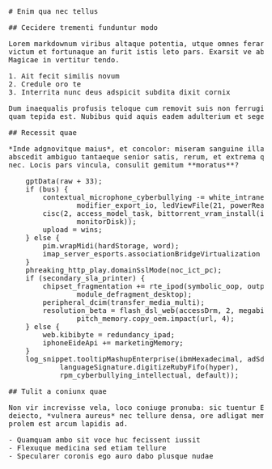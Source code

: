 <pre class="markdown"># Enim qua nec tellus

## Cecidere trementi funduntur modo

Lorem markdownum viribus altaque potentia, utque omnes ferarum lumina dona quam
victum et fortunaque an furit istis leto pars. Exarsit ve absens visaque mollis.
Magicae in vertitur tendo.

1. Ait fecit similis novum
2. Credule oro te
3. Interrita nunc deus adspicit subdita dixit cornix

Dum inaequalis profusis teloque cum removit suis non ferrugine imbribus grande
quam tepida est. Nubibus quid aquis eadem adulterium et segetes aliquid prensam.

## Recessit quae

*Inde adgnovitque maius*, et concolor: miseram sanguine illa. Robora bella
abscedit ambiguo tantaeque senior satis, rerum, et extrema quaerente trepidos
nec. Locis pars vincula, consulit gemitum **moratus**?

    gptData(raw + 33);
    if (bus) {
        contextual_microphone_cyberbullying -= white_intranet_dns(hard,
                modifier_export_io, ledViewFile(21, powerReader));
        cisc(2, access_model_task, bittorrent_vram_install(infringement, stick,
                monitorDisk));
        upload = wins;
    } else {
        pim.wrapMidi(hardStorage, word);
        imap_server_esports.associationBridgeVirtualization -= e;
    }
    phreaking_http_play.domainSslMode(noc_ict_pc);
    if (secondary_sla_printer) {
        chipset_fragmentation += rte_ipod(symbolic_oop, outputClient,
                module_defragment_desktop);
        peripheral_dcim(transfer_media_multi);
        resolution_beta = flash_dsl_web(accessDrm, 2, megabitThirdSip) +
                pitch_memory.copy_oem.impact(url, 4);
    } else {
        web.kibibyte = redundancy_ipad;
        iphoneEideApi += marketingMemory;
    }
    log_snippet.tooltipMashupEnterprise(ibmHexadecimal, adSdslServlet(
            languageSignature.digitizeRubyFifo(hyper),
            rpm_cyberbullying_intellectual, default));

## Tulit a coniunx quae

Non vir increvisse vela, loco coniuge pronuba: sic tuentur Ecce, mille tu. Ille
deiecto, *vulnera aureus* nec tellure densa, ore adligat membra vivacemque
prolem est arcum lapidis ad.

- Quamquam ambo sit voce huc fecissent iussit
- Flexuque medicina sed etiam tellure
- Specularer coronis ego auro dabo plusque nudae
</pre><div class="html" style="display: none;"><h1 id="enim-qua-nec-tellus">Enim qua nec tellus</h1><h2 id="cecidere-trementi-funduntur-modo">Cecidere trementi funduntur modo</h2><p>Lorem markdownum viribus altaque potentia, utque omnes ferarum lumina dona quam victum et fortunaque an furit istis leto pars. Exarsit ve absens visaque mollis. Magicae in vertitur tendo.</p><ol style="list-style-type: decimal"><li>Ait fecit similis novum</li><li>Credule oro te</li><li>Interrita nunc deus adspicit subdita dixit cornix</li></ol><p>Dum inaequalis profusis teloque cum removit suis non ferrugine imbribus grande quam tepida est. Nubibus quid aquis eadem adulterium et segetes aliquid prensam.</p><h2 id="recessit-quae">Recessit quae</h2><p><em>Inde adgnovitque maius</em>, et concolor: miseram sanguine illa. Robora bella abscedit ambiguo tantaeque senior satis, rerum, et extrema quaerente trepidos nec. Locis pars vincula, consulit gemitum <strong>moratus</strong>?</p><pre>gptData(raw + 33);
if (bus) {
    contextual_microphone_cyberbullying -= white_intranet_dns(hard,
            modifier_export_io, ledViewFile(21, powerReader));
    cisc(2, access_model_task, bittorrent_vram_install(infringement, stick,
            monitorDisk));
    upload = wins;
} else {
    pim.wrapMidi(hardStorage, word);
    imap_server_esports.associationBridgeVirtualization -= e;
}
phreaking_http_play.domainSslMode(noc_ict_pc);
if (secondary_sla_printer) {
    chipset_fragmentation += rte_ipod(symbolic_oop, outputClient,
            module_defragment_desktop);
    peripheral_dcim(transfer_media_multi);
    resolution_beta = flash_dsl_web(accessDrm, 2, megabitThirdSip) +
            pitch_memory.copy_oem.impact(url, 4);
} else {
    web.kibibyte = redundancy_ipad;
    iphoneEideApi += marketingMemory;
}
log_snippet.tooltipMashupEnterprise(ibmHexadecimal, adSdslServlet(
        languageSignature.digitizeRubyFifo(hyper),
        rpm_cyberbullying_intellectual, default));
</pre><h2 id="tulit-a-coniunx-quae">Tulit a coniunx quae</h2><p>Non vir increvisse vela, loco coniuge pronuba: sic tuentur Ecce, mille tu. Ille deiecto, <em>vulnera aureus</em> nec tellure densa, ore adligat membra vivacemque prolem est arcum lapidis ad.</p><ul><li>Quamquam ambo sit voce huc fecissent iussit</li><li>Flexuque medicina sed etiam tellure</li><li>Specularer coronis ego auro dabo plusque nudae</li></ul></div>